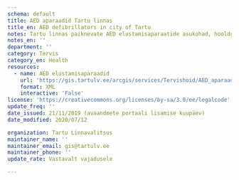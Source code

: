 ```yaml
---
schema: default
title: AED aparaadid Tartu linnas
title_en: AED defibrillators in city of Tartu
notes: Tartu linnas paiknevate AED elustamisaparaatide asukohad, hooldusinfo, kättesaadavus ning kontaktisikud
notes_en: ''
department: ''
category: Tervis
category_en: Health
resources:
  - name: AED elustamisaparaadid
    url: 'https://gis.tartulv.ee/arcgis/services/Tervishoid/AED_aparaadid_avalik/MapServer/FeatureServer?wsdl'
    format: XML
    interactive: 'False'
license: 'https://creativecommons.org/licenses/by-sa/3.0/ee/legalcode'  
update_freq: ''
date_issued: 21/11/2019 (avaandmete portaali lisamise kuupäev)
date_modified: 2020/07/12

organization: Tartu Linnavalitsus
maintainer_name: ''
maintainer_email: gis@tartulv.ee
maintainer_phone: ''
update_rate: Vastavalt vajadusele

---
```


